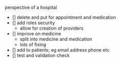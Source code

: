 perspective of a hospital
- [] delete and put for appointment and medication
- [] add roles security
  - allow for creation of providers
- [] improve on medicine
  - split into medicine and medication
  - lots of fixing
- [] add to patients; eg email address phone etc
- [] test and validation check
